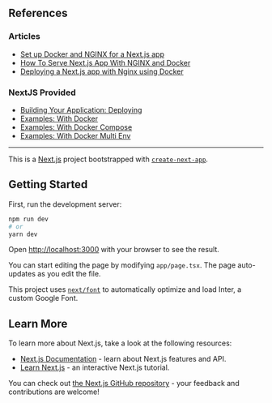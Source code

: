 ## References

### Articles
- [Set up Docker and NGINX for a Next.js app](https://steveholgado.com/nginx-for-nextjs)
- [How To Serve Next.js App With NGINX and Docker](https://medium.com/bb-tutorials-and-thoughts/how-to-serve-next-js-app-with-nginx-and-docker-9821c3de72d)
- [Deploying a Next.js app with Nginx using Docker](https://thoughtrealm.medium.com/deploying-a-next-js-app-with-nginx-using-docker-ca6a5bbb902e)

### NextJS Provided
- [Building Your Application: Deploying](https://nextjs.org/docs/app/building-your-application/deploying)
- [Examples: With Docker](https://github.com/vercel/next.js/tree/canary/examples/with-docker)
- [Examples: With Docker Compose](https://github.com/vercel/next.js/tree/canary/examples/with-docker-compose)
- [Examples: With Docker Multi Env](https://github.com/vercel/next.js/tree/canary/examples/with-docker-multi-env)
---

This is a [Next.js](https://nextjs.org/) project bootstrapped with [`create-next-app`](https://github.com/vercel/next.js/tree/canary/packages/create-next-app).

## Getting Started

First, run the development server:

```bash
npm run dev
# or
yarn dev
```

Open [http://localhost:3000](http://localhost:3000) with your browser to see the result.

You can start editing the page by modifying `app/page.tsx`. The page auto-updates as you edit the file.

This project uses [`next/font`](https://nextjs.org/docs/basic-features/font-optimization) to automatically optimize and load Inter, a custom Google Font.

## Learn More

To learn more about Next.js, take a look at the following resources:

- [Next.js Documentation](https://nextjs.org/docs) - learn about Next.js features and API.
- [Learn Next.js](https://nextjs.org/learn) - an interactive Next.js tutorial.

You can check out [the Next.js GitHub repository](https://github.com/vercel/next.js/) - your feedback and contributions are welcome!

